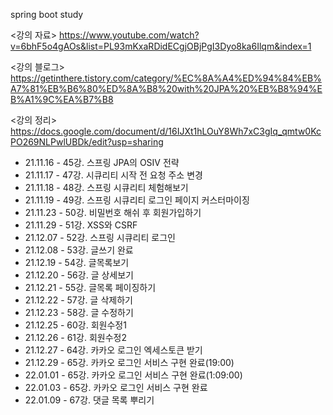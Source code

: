 spring boot study

<강의 자료>
https://www.youtube.com/watch?v=6bhF5o4gAOs&list=PL93mKxaRDidECgjOBjPgI3Dyo8ka6Ilqm&index=1

<강의 블로그>
https://getinthere.tistory.com/category/%EC%8A%A4%ED%94%84%EB%A7%81%EB%B6%80%ED%8A%B8%20with%20JPA%20%EB%B8%94%EB%A1%9C%EA%B7%B8

<강의 정리>
https://docs.google.com/document/d/16IJXt1hLOuY8Wh7xC3gIq_qmtw0KcPO269NLPwlUBDk/edit?usp=sharing


- 21.11.16 - 45강. 스프링 JPA의 OSIV 전략
- 21.11.17 - 47강. 시큐리티 시작 전 요청 주소 변경
- 21.11.18 - 48강. 스프링 시큐리티 체험해보기
- 21.11.19 - 49강. 스프링 시큐리티 로그인 페이지 커스터마이징
- 21.11.23 - 50강. 비밀번호 해쉬 후 회원가입하기
- 21.11.29 - 51강. XSS와 CSRF
- 21.12.07 - 52강. 스프링 시큐리티 로그인
- 21.12.08 - 53강. 글쓰기 완료
- 21.12.19 - 54강. 글목록보기
- 21.12.20 - 56강. 글 상세보기
- 21.12.21 - 55강. 글목록 페이징하기
- 21.12.22 - 57강. 글 삭제하기
- 21.12.23 - 58강. 글 수정하기
- 21.12.25 - 60강. 회원수정1
- 21.12.26 - 61강. 회원수정2
- 21.12.27 - 64강. 카카오 로그인 엑세스토큰 받기
- 21.12.29 - 65강. 카카오 로그인 서비스 구현 완료(19:00)
- 22.01.01 - 65강. 카카오 로그인 서비스 구현 완료(1:09:00)
- 22.01.03 - 65강. 카카오 로그인 서비스 구현 완료
- 22.01.09 - 67강. 댓글 목록 뿌리기